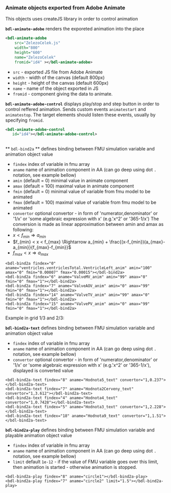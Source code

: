 ### Animate objects exported from Adobe Animate 
This objects uses createJS library in order to control animation

**`bdl-animate-adobe`** renders the exporeted animation into the place

```xml
<bdl-animate-adobe 
    src="ZelezoCelek.js" 
    width="800"
    height="600"
    name="ZelezoCelek"
    fromid="id4" ></bdl-animate-adobe> 
``` 
* `src` - exported JS file from Adobe Animate
* `width` - width of the canvas (default 800px)
* `height` - height of the canvas (default 600px)
* `name` - name of the object exported in JS 
* `fromid` - component giving the data to animate.

**`bdl-animate-adobe-control`** displays play/stop and step button in order to control reffered animation.
Sends custom events `animatestart` and `animatestop`. The target elements should listen these events, usually by specifying `fromid`.
```xml
<bdl-animate-adobe-control
   id="id4"></bdl-animate-adobe-control>
   
```
** `bdl-bind2a` ** defines binding between FMU simulation variable and animation object value
* `findex` index of variable in fmu array
* `aname` name of animation component in AA (can go deep using dot `.` notation, see example bellow)
* `amin` (default = 0) minimal value in animate component
* `amax` (default = 100) maximal value in animate component
* `fmin` (default = 0) minimal value of variable from fmu model to be animated
* `fmax` (default = 100) maximal value of variable from fmu model to be animated
* `convertor` optional convertor - in form of 'numerator,denominator' or '1/x' or 'some algebraic expression with x' (e.g.'x^2' or '365-1/x')
The conversion is made as linear approximation between amin and amax as following:
* $x<f_{min} \Rightarrow a_{min}$ 
* $f_{min} < x < f_{max} \Rightarrow a_{min} + \frac{(x-f_{min})(a_{max}-a_{min}}{f_{max}-f_{min}}$
* $f_{max} < x \Rightarrow a_{max}$

```
<bdl-bind2a findex="0" aname="ventricles.ventriclesTotal.VentricleLeft_anim" amin="100" amax="0" fmin="0.00007" fmax="0.00015"></bdl-bind2a>
<bdl-bind2a findex="6" aname="ValveMV_anim" amin="99" amax="0" fmin="0" fmax="1"></bdl-bind2a>
<bdl-bind2a findex="7" aname="ValveAOV_anim" amin="0" amax="99" fmin="0" fmax="1"></bdl-bind2a>
<bdl-bind2a findex="14" aname="ValveTV_anim" amin="99" amax="0" fmin="0" fmax="1"></bdl-bind2a>
<bdl-bind2a findex="15" aname="ValvePV_anim" amin="0" amax="99" fmin="0" fmax="1"></bdl-bind2a>

```

Example in grid 1/3 and 2/3:
<div class="w3-row">
  <div class="w3-third">
<bdl-animate-adobe-control id="id4"></bdl-animate-adobe-control>
  </div>
  <div class="w3-twothird">
<bdl-animate-adobe 
    src="ZelezoCelek.js" 
    width="1080"
    height="1080"
    name="ZelezoCelek"
    fromid="id4" ></bdl-animate-adobe>
  </div>
</div>
    
**`bdl-bind2a-text`** defines binding between FMU simulation variable and animation object value
* `findex` index of variable in fmu array
* `aname` name of animation component in AA (can go deep using dot `.` notation, see example bellow)
* `convertor` optional convertor - in form of 'numerator,denominator' or '1/x' or 'some algebraic expression with x' (e.g.'x^2' or '365-1/x'), displayed is converted value

```
<bdl-bind2a-text findex="8" aname="Hodnota5_text" convertor="1,0.237"></bdl-bind2a-text>
<bdl-bind2a-text findex="7" aname="Hodnota2Cerveny_text" convertor="1,3.612"></bdl-bind2a-text>
<bdl-bind2a-text findex="4" aname="Hodnota4_text" convertor="1,0.7428"></bdl-bind2a-text>
<bdl-bind2a-text findex="5" aname="Hodnota3_text" convertor="1,2.228"></bdl-bind2a-text>
<bdl-bind2a-text findex="18" aname="Hodnota9_text" convertor="1,1.51"></bdl-bind2a-text>   
```

**`bdl-bind2a-play`** defines binding between FMU simulation variable and playable animation object value
* `findex` index of variable in fmu array
* `aname` name of animation component in AA (can go deep using dot `.` notation, see example bellow)
* `limit` default `1e-12` - if the value of FMU variable goes over this limit, then animation is started - otherwise animation is stopped. 

```
<bdl-bind2a-play findex="8" aname="circle1"></bdl-bind2a-play>
<bdl-bind2a-play findex="7" aname="circle2" limit="1.5"></bdl-bind2a-play>
```

